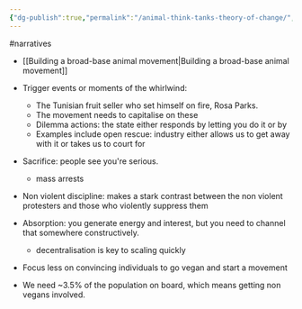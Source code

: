```yaml
---
{"dg-publish":true,"permalink":"/animal-think-tanks-theory-of-change/","created":"2025-10-23T17:42:47.695+01:00","updated":"2025-10-23T18:06:08.730+01:00"}
---
```


#narratives 

- [[Building a broad-base animal movement\|Building a broad-base animal movement]]

- Trigger events or moments of the whirlwind:
	- The Tunisian fruit seller who set himself on fire, Rosa Parks.
	- The movement needs to capitalise on these
	- Dilemma actions: the state either responds by letting you do it or by 
	- Examples include open rescue: industry either allows us to get away with it or takes us to court for 
- Sacrifice: people see you're serious.
	- mass arrests
- Non violent discipline: makes a stark contrast between the non violent protesters and those who violently suppress them
- Absorption: you generate energy and interest, but you need to channel that somewhere constructively. 
	- decentralisation is key to scaling quickly
- Focus less on convincing individuals to go vegan and start a movement
- We need ~3.5% of the population on board, which means getting non vegans involved.